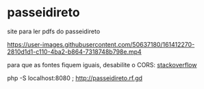 # passeidireto
site para ler pdfs do passeidireto

https://user-images.githubusercontent.com/50637180/161412270-2810d1d1-c110-4ba2-b864-7318748b798e.mp4

para que as fontes fiquem iguais, desabilite o CORS: [stackoverflow](https://stackoverflow-com.translate.goog/questions/3102819/disable-same-origin-policy-in-chrome?_x_tr_sl=en&_x_tr_tl=pt&_x_tr_hl=pt-BR&_x_tr_pto=wapp)

php -S localhost:8080 ; http://passeidireto.rf.gd
